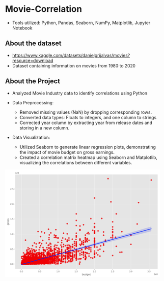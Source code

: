 # Movie-Correlation
- Tools utilized: Python, Pandas, Seaborn, NumPy, Matplotlib, Jupyter Notebook
## About the dataset
- https://www.kaggle.com/datasets/danielgrijalvas/movies?resource=download
- Dataset containing information on movies from 1980 to 2020

## About the Project
- Analyzed Movie Industry data to identify correlations using Python
- Data Preprocessing:
  - Removed missing values (NaN) by dropping corresponding rows.
  - Converted data types: Floats to integers, and one column to strings.
  - Corrected year column by extracting year from release dates and storing in a new column.

- Data Visualization:
  - Utilized Seaborn to generate linear regression plots, demonstrating the impact of movie budget on gross earnings.
  - Created a correlation matrix heatmap using Seaborn and Matplotlib, visualizing the correlations between different variables.


![Movie Budget Vs. Movie Gross Earnings](https://github.com/ArvindRambahal02/Movie-Correlation/blob/main/RegressionPlot_budget_gross.png)
